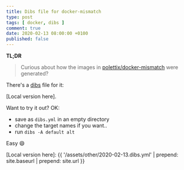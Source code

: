 ```yaml
---
title: Dibs file for docker-mismatch
type: post
tags: [ docker, dibs ]
comment: true
date: 2020-02-13 08:00:00 +0100
published: false
---
```


**TL;DR**

> Curious about how the images in [polettix/docker-mismatch] were generated?

There's a [dibs][] file for it:

<script src="https://gitlab.com/polettix/notechs/snippets/1939499.js"></script>

[Local version here].

Want to try it out? OK:

- save as `dibs.yml` in an empty directory
- change the target names if you want..
- run `dibs -A default alt`

Easy 😄

[polettix/docker-mismatch]: https://hub.docker.com/repository/docker/polettix/docker-mismatch
[here]: https://gitlab.com/polettix/notechs/snippets/1939499
[dibs]: https://github.com/polettix/dibs
[Local version here]: {{ '/assets/other/2020-02-13.dibs.yml' | prepend: site.baseurl | prepend: site.url }}
